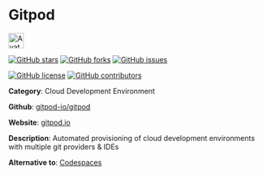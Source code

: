 
# Gitpod 

<a href="https://gitpod.io"><img src="https://icons.duckduckgo.com/ip3/gitpod.io.ico" alt="Avatar" width="30" height="30" /></a>

[![GitHub stars](https://img.shields.io/github/stars/gitpod-io/gitpod.svg?style=social&label=Star&maxAge=2592000)](https://GitHub.com/gitpod-io/gitpod/stargazers/) [![GitHub forks](https://img.shields.io/github/forks/gitpod-io/gitpod.svg?style=social&label=Fork&maxAge=2592000)](https://GitHub.com/gitpod-io/gitpod/network/) [![GitHub issues](https://img.shields.io/github/issues/gitpod-io/gitpod.svg)](https://GitHub.com/Ngitpod-io/gitpod/issues/)

[![GitHub license](https://img.shields.io/github/license/gitpod-io/gitpod.svg)](https://github.com/gitpod-io/gitpod/blob/master/LICENSE) [![GitHub contributors](https://img.shields.io/github/contributors/gitpod-io/gitpod.svg)](https://GitHub.com/gitpod-io/gitpod/graphs/contributors/) 

**Category**: Cloud Development Environment

**Github**: [gitpod-io/gitpod](https://github.com/gitpod-io/gitpod)

**Website**: [gitpod.io](https://gitpod.io)

**Description**:
Automated provisioning of cloud development environments with multiple git providers & IDEs

**Alternative to**: [Codespaces](https://github.com/features/codespaces)
